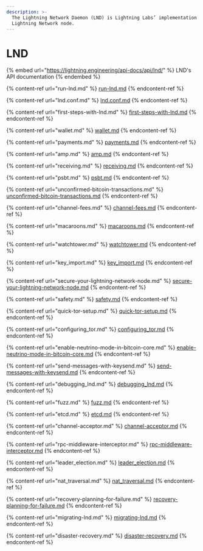```yaml
---
description: >-
  The Lightning Network Daemon (LND) is Lightning Labs’ implementation of a
  Lightning Network node.
---
```


# LND

{% embed url="https://lightning.engineering/api-docs/api/lnd/" %}
LND's API documentation
{% endembed %}

{% content-ref url="run-lnd.md" %}
[run-lnd.md](run-lnd.md)
{% endcontent-ref %}

{% content-ref url="lnd.conf.md" %}
[lnd.conf.md](lnd.conf.md)
{% endcontent-ref %}

{% content-ref url="first-steps-with-lnd.md" %}
[first-steps-with-lnd.md](first-steps-with-lnd.md)
{% endcontent-ref %}

{% content-ref url="wallet.md" %}
[wallet.md](wallet.md)
{% endcontent-ref %}

{% content-ref url="payments.md" %}
[payments.md](payments.md)
{% endcontent-ref %}

{% content-ref url="amp.md" %}
[amp.md](amp.md)
{% endcontent-ref %}

{% content-ref url="receiving.md" %}
[receiving.md](receiving.md)
{% endcontent-ref %}

{% content-ref url="psbt.md" %}
[psbt.md](psbt.md)
{% endcontent-ref %}

{% content-ref url="unconfirmed-bitcoin-transactions.md" %}
[unconfirmed-bitcoin-transactions.md](unconfirmed-bitcoin-transactions.md)
{% endcontent-ref %}

{% content-ref url="channel-fees.md" %}
[channel-fees.md](channel-fees.md)
{% endcontent-ref %}

{% content-ref url="macaroons.md" %}
[macaroons.md](macaroons.md)
{% endcontent-ref %}

{% content-ref url="watchtower.md" %}
[watchtower.md](watchtower.md)
{% endcontent-ref %}

{% content-ref url="key_import.md" %}
[key\_import.md](key\_import.md)
{% endcontent-ref %}

{% content-ref url="secure-your-lightning-network-node.md" %}
[secure-your-lightning-network-node.md](secure-your-lightning-network-node.md)
{% endcontent-ref %}

{% content-ref url="safety.md" %}
[safety.md](safety.md)
{% endcontent-ref %}

{% content-ref url="quick-tor-setup.md" %}
[quick-tor-setup.md](quick-tor-setup.md)
{% endcontent-ref %}

{% content-ref url="configuring_tor.md" %}
[configuring\_tor.md](configuring\_tor.md)
{% endcontent-ref %}

{% content-ref url="enable-neutrino-mode-in-bitcoin-core.md" %}
[enable-neutrino-mode-in-bitcoin-core.md](enable-neutrino-mode-in-bitcoin-core.md)
{% endcontent-ref %}

{% content-ref url="send-messages-with-keysend.md" %}
[send-messages-with-keysend.md](send-messages-with-keysend.md)
{% endcontent-ref %}

{% content-ref url="debugging_lnd.md" %}
[debugging\_lnd.md](debugging\_lnd.md)
{% endcontent-ref %}

{% content-ref url="fuzz.md" %}
[fuzz.md](fuzz.md)
{% endcontent-ref %}

{% content-ref url="etcd.md" %}
[etcd.md](etcd.md)
{% endcontent-ref %}

{% content-ref url="channel-acceptor.md" %}
[channel-acceptor.md](channel-acceptor.md)
{% endcontent-ref %}

{% content-ref url="rpc-middleware-interceptor.md" %}
[rpc-middleware-interceptor.md](rpc-middleware-interceptor.md)
{% endcontent-ref %}

{% content-ref url="leader_election.md" %}
[leader\_election.md](leader\_election.md)
{% endcontent-ref %}

{% content-ref url="nat_traversal.md" %}
[nat\_traversal.md](nat\_traversal.md)
{% endcontent-ref %}

{% content-ref url="recovery-planning-for-failure.md" %}
[recovery-planning-for-failure.md](recovery-planning-for-failure.md)
{% endcontent-ref %}

{% content-ref url="migrating-lnd.md" %}
[migrating-lnd.md](migrating-lnd.md)
{% endcontent-ref %}

{% content-ref url="disaster-recovery.md" %}
[disaster-recovery.md](disaster-recovery.md)
{% endcontent-ref %}
